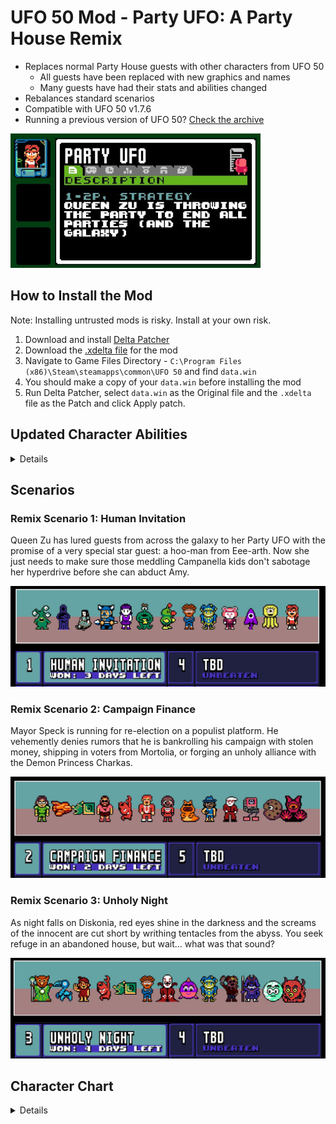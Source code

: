 # UFO 50 Mod - Party UFO: A Party House Remix
- Replaces normal Party House guests with other characters from UFO 50
  - All guests have been replaced with new graphics and names
  - Many guests have had their stats and abilities changed
- Rebalances standard scenarios
- Compatible with UFO 50 v1.7.6
- Running a previous version of UFO 50? [Check the archive](/archive)

![Party UFO disk in the UFO 50 menu](/images/disk.jpg)

## How to Install the Mod

Note: Installing untrusted mods is risky. Install at your own risk. 

1. Download and install [Delta Patcher](https://github.com/marco-calautti/DeltaPatcher/releases)
2. Download the [.xdelta file](/PARTY_UFO_v0.9.1_v1.7.6.xdelta) for the mod
3. Navigate to Game Files Directory - `C:\Program Files (x86)\Steam\steamapps\common\UFO 50` and find `data.win`
4. You should make a copy of your `data.win` before installing the mod
5. Run Delta Patcher, select `data.win` as the Original file and the `.xdelta` file as the Patch and click Apply patch.

## Updated Character Abilities
<details>

### Gravity Flipping ↕️ 
- Flipper (Brazz) has the ability to flip a guest upside down which swaps their Pop and Cash values
- Replaces the Magician's Swap ability

![Brazz between two pilots, one is upside down](/images/flipped.jpg)

### Peeking 👁️ 
- The Peek ability now reveals the next 2 guests waiting outside the door.
- If you want to boot the first guest, you have to also boot the second guest.
- Example guest: News Anchor

![Two future guests are visible outside the door](/images/peeking.jpg)

### Quibble Racing 🏁 
- Dancers have been replaced with Quibbles
- 1 Quibble = -1 Cash
- 2 Quibble = +4 Cash
- 3 Quibble = -9 Cash
- 4 Quibble = +16 Cash

### Umbrella ☂️ 
- The umbrella is a peacekeeper every other entrance
- Replaces the werewolf

</details>

## Scenarios

### Remix Scenario 1: Human Invitation
Queen Zu has lured guests from across the galaxy to her Party UFO with the promise of a very special star guest: a hoo-man from Eee-arth. Now she just needs to make sure those meddling Campanella kids don't sabotage her hyperdrive before she can abduct Amy.

![A lineup of aliens, animals, and Amy](/images/scenario1.jpg)

### Remix Scenario 2: Campaign Finance
Mayor Speck is running for re-election on a populist platform. He vehemently denies rumors that he is bankrolling his campaign with stolen money, shipping in voters from Mortolia, or forging an unholy alliance with the Demon Princess Charkas.

![A lineup of pirates, politicians and a princess](/images/scenario2.jpg)

### Remix Scenario 3: Unholy Night
As night falls on Diskonia, red eyes shine in the darkness and the screams of the innocent are cut short by writhing tentacles from the abyss. You seek refuge in an abandoned house, but wait... what was that sound?

![A lineup of creepy creatures and cute characters](/images/scenario3.jpg)

## Character Chart
<details>

Party House Name | Party House Image | Party UFO Name | Party UFO Image | Notes
-- | -- | -- | -- | --
Old Friend | ![s36_GoodBuddy2F_0](https://github.com/user-attachments/assets/c1a11752-e9c9-41a5-a00b-903ba1eb5c6c) ![s36_GoodBuddy2M_0](https://github.com/user-attachments/assets/b37136d4-7c2b-4287-abde-6c0d1767cbaa) ![s36_GoodBuddyF_0](https://github.com/user-attachments/assets/f98cecd8-cfd5-4e21-bd89-6d7e9068e7c9) ![s36_GoodBuddyM_0](https://github.com/user-attachments/assets/ab1c1416-c7bf-47f2-946b-7b11f057760a) | Oppie | ![s36_GoodBuddy2F_1](https://github.com/user-attachments/assets/7323ba2c-045d-46e2-b8bb-6cde5b0524af) ![s36_GoodBuddyM_1](https://github.com/user-attachments/assets/66b5f9dc-033e-4cd1-aafd-b54440b42a6e) ![s36_GoodBuddy2M_0](https://github.com/user-attachments/assets/fc284a6f-b61b-43ca-aa9e-248a75432aa6) ![s36_GoodBuddyF_1](https://github.com/user-attachments/assets/061deef0-bdc7-4743-9f0c-6c6e9e28c727) | Visual reskin only, no stat changes
Rich Pal | ![s36_RichFriendM_2](https://github.com/user-attachments/assets/cbd3f443-50f2-40fb-9408-ff43af20c709) ![s36_RichFriendF_3](https://github.com/user-attachments/assets/54175246-6a3d-45f0-b5e1-fecf4142d112) | Count Bean | ![s36_RichFriendF_4](https://github.com/user-attachments/assets/08f8a3b5-7680-446b-85de-efbd3036e88a) | Reduced price
Wild Buddy | ![s36_WildFriendM_0](https://github.com/user-attachments/assets/e7fe9aea-c533-4fa8-b69b-9e5c4defc776) ![s36_WildFriendF2_0](https://github.com/user-attachments/assets/6b34688d-98ae-4fab-a9d2-9c847318bd1a) ![s36_WildFriendF_0](https://github.com/user-attachments/assets/a262d5e4-9d61-4a69-b88a-19812255363e) ![s36_WildFriendM2_0](https://github.com/user-attachments/assets/00eeb2d4-2d58-4c0f-b965-567d83c4ff80) | UFO Crasher | ![s36_WildFriendF_2](https://github.com/user-attachments/assets/8bfdf6b4-f633-4787-a6d0-7fd91d383855) ![s36_WildFriendM_3](https://github.com/user-attachments/assets/74f46068-15ee-4b19-a3ba-9decd70a431d) | Visual reskin only, no stat changes
Dancer | ![s36_Dancer_0](https://github.com/user-attachments/assets/ba9aad22-0ff1-4887-8e3c-eaad1cdf3b27) | Quibble | | Dance Bonus is now Quibble Race Earnings
Hippy | ![s36_Hippy_0](https://github.com/user-attachments/assets/74a61add-0896-4d65-afa1-270a901cb444) | Gogo Imp | | Stat changes
Cute Dog | ![s36_CuteDog_0](https://github.com/user-attachments/assets/88df21a2-eef9-4917-b6cc-4835d3801629) | Clapper | |
Security | ![s36_Security_0](https://github.com/user-attachments/assets/898f4fb5-eb55-4a4a-8f4f-add52bb175a8) | Spear Dude |  |
Wrestler | ![s36_Wrestler_1](https://github.com/user-attachments/assets/e0c56c9d-060f-4d21-ad96-34b64d26abd0) | Jack & Box | |
Watch Dog | ![s36_Dog_0](https://github.com/user-attachments/assets/aebdca86-8a94-404d-8cb3-d1efb2f0c9a8) | News Anchor | |
Spy | ![s36_Spy_1](https://github.com/user-attachments/assets/c8846f5e-f08b-4b2f-909a-5afb822e6aef) | Cyber Owl | |
Driver | ![s36_Driver_1](https://github.com/user-attachments/assets/ea6a9555-fb62-4280-8baf-912c9ac46814) | Onionman | |
Private I. | ![s36_PrivateI_0](https://github.com/user-attachments/assets/1f475b1f-905a-4533-9af9-aa1f31dde109) | Sea Driver | |
Grillmaster | ![s36_Grillmaster_0](https://github.com/user-attachments/assets/d9ff73d8-210b-480d-b29b-885712014d3f) | Coach | |
Mr. Popular | ![s36_MrPopular_0](https://github.com/user-attachments/assets/be5720fc-e1c4-43ce-b1c0-15d01d44a7d4) | Jester | |
Comedian | ![s36_Comedian_2](https://github.com/user-attachments/assets/4af78e85-edb1-4557-8f8d-87622ca74c17) | Mayor | |
Caterer | ![s36_Caterer_0](https://github.com/user-attachments/assets/c5bb63d9-84f9-44e5-b599-dbf864fb1b6e) | Card Bunny | |
Ticket Taker | ![s36_TicketTaker_0](https://github.com/user-attachments/assets/086157bf-7851-4373-9f7d-41f57b4c0e59) | Time Jelly | |
Monkey | ![s36_Monkey_0](https://github.com/user-attachments/assets/3050937c-94f6-4eda-994e-a63f6158097e) | Pirate | |
Gangster | ![s36_Gangster_2](https://github.com/user-attachments/assets/27473f5e-a2da-48a0-ba86-de23f650fa63) | Cool Slug | |
Gambler | ![s36_Gambler2_2](https://github.com/user-attachments/assets/f4c9ccb3-d13c-4ede-bec8-c2cd61b9659b) | Scary Doll | |
Werewolf | ![s36_Werewolf1_1](https://github.com/user-attachments/assets/4fc3a9cf-34ad-478c-b619-e497ce86e236) ![s36_Werewolf2_1](https://github.com/user-attachments/assets/0db9158a-f84c-4b53-8c64-aec6104cffb5) | Umbrella | |
Mascot | ![s36_Mascot_0](https://github.com/user-attachments/assets/ab69efa6-a613-4a4d-a69e-851ae8b2cc59) | Gardener | |
Introvert | ![s36_Introvert_4](https://github.com/user-attachments/assets/b9f33fb2-03eb-4e0a-853b-087af9bd4ddc) | Drop Ship | |
Writer | ![s36_Writer_1](https://github.com/user-attachments/assets/545c43a5-ec8a-4a58-87c7-d3c5003427eb) | LX-3-Bot | | 
Climber | ![s36_Climber_0](https://github.com/user-attachments/assets/44b7f8eb-8734-4737-aead-8678ed14a604) | Outlaw | | 
Magician | ![s36_Magician_1](https://github.com/user-attachments/assets/3d96da2b-6e73-4f6e-a055-4c1dd3b1cca4) | Flipper | | 
Alien | ![s36_Alien_0](https://github.com/user-attachments/assets/f80700ca-8b16-4798-a548-76106746867a) | Human | | 
Mermaid | ![s36_Mermaid_1](https://github.com/user-attachments/assets/b9652c2a-1628-4572-9510-7ac9857ed324) | Cookie Gal | | 
Superhero | ![s36_Superhero_1](https://github.com/user-attachments/assets/d923f457-59ec-41bf-9fa7-f35f2f1b59bc) | Princess | | 

</details>
